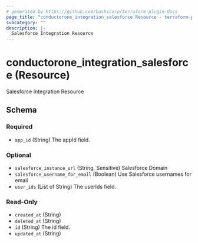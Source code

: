 ```yaml
---
# generated by https://github.com/hashicorp/terraform-plugin-docs
page_title: "conductorone_integration_salesforce Resource - terraform-provider-conductorone"
subcategory: ""
description: |-
  Salesforce Integration Resource
---
```


# conductorone_integration_salesforce (Resource)

Salesforce Integration Resource



<!-- schema generated by tfplugindocs -->
## Schema

### Required

- `app_id` (String) The appId field.

### Optional

- `salesforce_instance_url` (String, Sensitive) Salesforce Domain
- `salesforce_username_for_email` (Boolean) Use Salesforce usernames for email
- `user_ids` (List of String) The userIds field.

### Read-Only

- `created_at` (String)
- `deleted_at` (String)
- `id` (String) The id field.
- `updated_at` (String)
